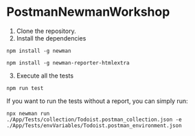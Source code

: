 # PostmanNewmanWorkshop

1. Clone the repository.
2. Install the dependencies

<code>npm install -g newman</code>

<code>npm install -g newman-reporter-htmlextra</code>

3. Execute all the tests

<code>npm run test</code>

If you want to run the tests without a report, you can simply run:

<code>npx newman run ./App/Tests/collection/Todoist.postman_collection.json -e ./App/Tests/envVariables/Todoist.postman_environment.json</code>

